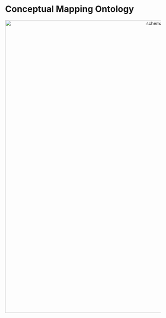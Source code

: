 # Conceptual Mapping Ontology

<p align="center"> 
 <img src="https://github.com/anaigmo/Conceptual-Mapping-Ontology/blob/main/OnToology/ontology/conceptual-mapping-ontology.owl/documentation/resources/images/cm_diagram.png?raw=true" alt="schema" width="950"/> 
</p>
